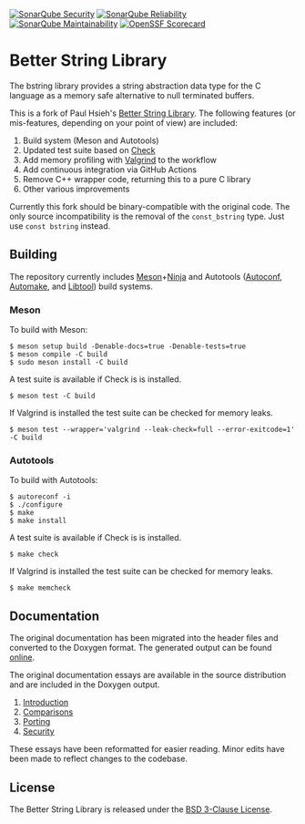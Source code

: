 [![SonarQube Security](https://sonarcloud.io/api/project_badges/measure?project=msteinert_bstring&metric=security_rating)](https://sonarcloud.io/project/overview?id=msteinert_bstring)
[![SonarQube Reliability](https://sonarcloud.io/api/project_badges/measure?project=msteinert_bstring&metric=reliability_rating)](https://sonarcloud.io/project/overview?id=msteinert_bstring)
[![SonarQube Maintainability](https://sonarcloud.io/api/project_badges/measure?project=msteinert_bstring&metric=sqale_rating)](https://sonarcloud.io/project/overview?id=msteinert_bstring)
[![OpenSSF Scorecard](https://img.shields.io/ossf-scorecard/github.com/msteinert/bstring?label=openssf+scorecard&style=flat)](https://scorecard.dev/viewer/?uri=github.com/msteinert/bstring)

# Better String Library

The bstring library provides a string abstraction data type for the C language
as a memory safe alternative to null terminated buffers.

This is a fork of Paul Hsieh's [Better String Library][]. The following
features (or mis-features, depending on your point of view) are included:

1. Build system (Meson and Autotools)
2. Updated test suite based on [Check][]
3. Add memory profiling with [Valgrind][] to the workflow
4. Add continuous integration via GitHub Actions
5. Remove C++ wrapper code, returning this to a pure C library
6. Other various improvements

Currently this fork should be binary-compatible with the original code. The
only source incompatibility is the removal of the `const_bstring` type.
Just use `const bstring` instead.

[Better String Library]: http://bstring.sourceforge.net/
[Check]: https://github.com/libcheck/check
[Valgrind]: http://valgrind.org/

## Building

The repository currently includes [Meson][]+[Ninja][] and Autotools ([Autoconf][],
[Automake][], and [Libtool][]) build systems.

[Meson]: https://mesonbuild.com/
[Ninja]: https://ninja-build.org/
[Autoconf]: https://www.gnu.org/software/autoconf/
[Automake]: https://www.gnu.org/software/automake/
[Libtool]: https://www.gnu.org/software/libtool/

### Meson

To build with Meson:

    $ meson setup build -Denable-docs=true -Denable-tests=true
    $ meson compile -C build
    $ sudo meson install -C build

A test suite is available if Check is is installed.

    $ meson test -C build

If Valgrind is installed the test suite can be checked for memory leaks.

    $ meson test --wrapper='valgrind --leak-check=full --error-exitcode=1' -C build

### Autotools

To build with Autotools:

    $ autoreconf -i
    $ ./configure
    $ make
    $ make install

A test suite is available if Check is is installed.

    $ make check

If Valgrind is installed the test suite can be checked for memory leaks.

    $ make memcheck

## Documentation

The original documentation has been migrated into the header files and
converted to the Doxygen format. The generated output can be found
[online][].

The original documentation essays are available in the source distribution
and are included in the Doxygen output.

1. [Introduction](doc/introduction.md)
2. [Comparisons](doc/comparisons.md)
3. [Porting](doc/porting.md)
4. [Security](doc/security.md)

These essays have been reformatted for easier reading. Minor edits have been
made to reflect changes to the codebase.

[online]: http://mike.steinert.ca/bstring/doc/

## License

The Better String Library is released under the [BSD 3-Clause License][].

[BSD 3-Clause License]: http://opensource.org/licenses/BSD-3-Clause
